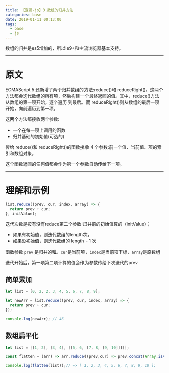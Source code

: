 ```yaml
---
title: 【查漏-js】3.数组的归并方法
categories: base
date: 2019-01-11 00:13:00
tags:
  - base
  - js
---
```

数组的归并是es5增加的，所以ie9+和主流浏览器基本支持。

----------------------
# 原文
ECMAScript 5 还新增了两个归并数组的方法:reduce()和 reduceRight()。这两个方法都会迭代数组的所有项，然后构建一个最终返回的值。其中，reduce()方法从数组的第一项开始，逐个遍历 到最后。而 reduceRight()则从数组的最后一项开始，向前遍历到第一项。

这两个方法都接收两个参数: 

- 一个在每一项上调用的函数
- 归并基础的初始值(可选的)

传给 reduce()和 reduceRight()的函数接收 4 个参数:前一个值、当前值、项的索引和数组对象。

这个函数返回的任何值都会作为第一个参数自动传给下一项。

----------------------
# 理解和示例
```javascript
list.reduce((prev, cur, index, array) => {
  return prev + cur;
}, initValue);
```
迭代次数是按有没有reduce第二个参数 归并前的初始值算的（initValue）；
- 如果有初始值，则迭代数组的length次，
- 如果没初始值，则迭代数组的 length - 1 次

函数参数 `prev` 是归并的和。`cur`是当前项，`index`是当前项下标，`array`是原数组

迭代开始后，第一项第二项计算的值会作为参数传给下次迭代的prev

## 简单累加
```javascript
let list = [0, 2, 2, 3, 4, 5, 6, 7, 8, 9];

let newArr = list.reduce((prev, cur, index, array) => {
  return prev + cur;
});

console.log(newArr); // 46
```

## 数组扁平化
```javascript
let list = [[1, 2], [3, 4], [[5, 6, [7, 8, [9, 10]]]]];

const flatten = (arr) => arr.reduce((prev,cur) => prev.concat(Array.isArray(cur) ? flatten(cur) : cur), []);

console.log(flatten(list));// => [ 1, 2, 3, 4, 5, 6, 7, 8, 9, 10 ];
```